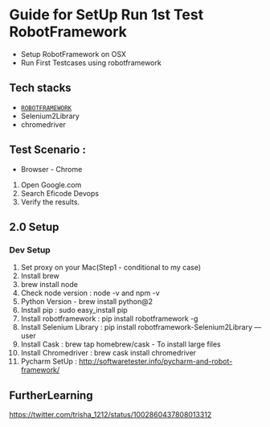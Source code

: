 # Guide for SetUp Run 1st Test RobotFramework
 - Setup RobotFramework on OSX
 - Run First Testcases using robotframework

## Tech stacks

- [`ROBOTFRAMEWORK`](http://robotframework.org/)
- Selenium2Library
- chromedriver

## Test Scenario :
- Browser - Chrome
1. Open Google.com
2. Search Eficode Devops
3. Verify the results.


## 2.0 Setup
### Dev Setup
1. Set proxy on your Mac(Step1 - conditional to my case)
2. Install brew
3. brew install node
4. Check node version : node -v and npm -v
5. Python Version -  brew install python@2
6. Install pip : sudo easy_install pip
7. Install robotframework : pip install robotframework -g
8. Install Selenium Library : pip install robotframework-Selenium2Library —user
9. Install Cask : brew tap homebrew/cask - To install large files
10. Install Chromedriver : brew cask install chromedriver
11. Pycharm SetUp : http://softwaretester.info/pycharm-and-robot-framework/

## FurtherLearning 
https://twitter.com/trisha_1212/status/1002860437808013312

